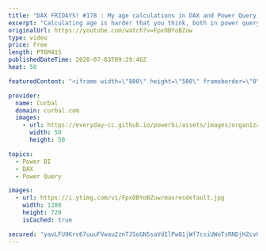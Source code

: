 ```yaml
---
title: "DAX FRIDAYS! #178 : My age calculations in DAX and Power Query are wrong!! How do I do it?"
excerpt: "Calculating age is harder that you think, both in power query and dax.  In today's video, I am going to show you two ways to do it with DAX  and power query that get the closest to the actual age.  Do you know any other method to calculate age? Share it in the comments!  Link to previous power query"
originalUrl: https://youtube.com/watch?v=FpxOBYoBZuw
type: video
price: Free
length: PT6M41S
publishedDateTime: 2020-07-03T09:29:46Z
heat: 50

featuredContent: "<iframe width=\"800\" height=\"500\" frameborder=\"0\" src=\"https://www.youtube.com/embed/FpxOBYoBZuw\" allow=\"accelerometer; autoplay; encrypted-media; gyroscope; picture-in-picture\" allowfullscreen></iframe>"

provider:
  name: Curbal
  domain: curbal.com
  images:
    - url: https://everyday-cc.github.io/powerbi/assets/images/organizations/curbal.com-50x50.jpg
      width: 50
      height: 50

topics:
  - Power BI
  - DAX
  - Power Query

images:
  - url: https://i.ytimg.com/vi/FpxOBYoBZuw/maxresdefault.jpg
    width: 1280
    height: 720
    isCached: true

secured: "yavLFU9Krv67uuuFVwau2znTJSoGNSsaVdIlPw81jWf7csiUWoTsRNDjHZcvOV2rxoJRx2l7RCyxfux/RYv59wH2QZLYZUYlQyoXduNt/ApPXrSx1IqaHVtqbj5B6j8RrA189vUMTqDkKLrzcUUgNm5xeY1UP8njjEJGvzVZCgcCeR/MED+gc/pL2DUQN68Tg2rhvTtsUJF6itdfOzUgDxoRYMIf4htFThjMGeB2NWjpjUH29agKRwz3XvfGr/vU9K74sL6nIuvsUYaliGGr8kq1xd97oApMOwObuMkDV/u1BpOF5f0NBbtdJ8pemP+hhx88CYYupkbwW9TDxeLz0fYTF+tpDMdgRSPRFP207+oLUE2zqX7e3G6yVDT+l3o8iYvYCQA3xSnt3WEa3ojdDXqKO9s1YeppZgKpE9GWJdo=;pjapzPzp6mXVRq0WUfqW5g=="
---
```


